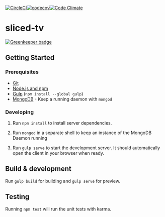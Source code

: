 [![CircleCI](https://circleci.com/gh/jhunken/sliced.tv.svg?style=svg&circle-token=b8f3d32891a3cd47d8e77921057a7e3399ac2255)](https://circleci.com/gh/jhunken/sliced.tv)[![codecov](https://codecov.io/gh/jhunken/sliced.tv/branch/develop/graph/badge.svg)](https://codecov.io/gh/jhunken/sliced.tv)[![Code Climate](https://codeclimate.com/github/jhunken/sliced.tv/badges/gpa.svg)](https://codeclimate.com/github/jhunken/sliced.tv)
# sliced-tv

[![Greenkeeper badge](https://badges.greenkeeper.io/jhunken/sliced.tv.svg)](https://greenkeeper.io/)

## Getting Started

### Prerequisites

- [Git](https://git-scm.com/)
- [Node.js and npm](nodejs.org)
- [Gulp](http://gulpjs.com/) (`npm install --global gulp`)
- [MongoDB](https://www.mongodb.org/) - Keep a running daemon with `mongod`

### Developing

1. Run `npm install` to install server dependencies.

2. Run `mongod` in a separate shell to keep an instance of the MongoDB Daemon running

3. Run `gulp serve` to start the development server. It should automatically open the client in your browser when ready.

## Build & development

Run `gulp build` for building and `gulp serve` for preview.

## Testing

Running `npm test` will run the unit tests with karma.

